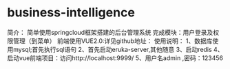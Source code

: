 # business-intelligence
简介：
    简单使用springcloud框架搭建的后台管理系统
    完成模块：用户登录及权限管理（到菜单）
    前端使用VUE2.0:详见github地址：
使用说明：
    1、数据库使用mysql;首先执行sql语句
    2、首先启动eruka-server,其他随意
    3、启动redis
    4、启动vue前端项目：访问http://localhost:9999/
    5、用户名admin ,密码：123456
    

    
